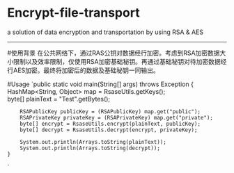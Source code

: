 # Encrypt-file-transport
a solution of data encryption and transportation by using RSA &amp; AES
***

#使用背景
在公共网络下，通过RAS公钥对数据经行加密。考虑到RSA加密数据大小限制以及效率限制，仅使用RSA加密基础秘钥。再通过基础秘钥对待加密数据经行AES加密。最终将加密后的数据及基础秘钥一同输出。

#Usage
`public static void main(String[] args) throws Exception
{  
        HashMap<String, Object> map = RsaseUtils.getKeys();  
        byte[] plainText = "Test".getBytes();

        RSAPublicKey publicKey = (RSAPublicKey) map.get("public");  
        RSAPrivateKey privateKey = (RSAPrivateKey) map.get("private");  
        byte[] encrypt = RsaseUtils.encrypt(plainText, publicKey);
        byte[] decrypt = RsaseUtils.decrypt(encrypt, privateKey);

        System.out.println(Arrays.toString(plainText));
        System.out.println(Arrays.toString(decrypt));
    }
`
